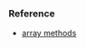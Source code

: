 ### Reference

- [array methods](https://www.30secondsofcode.org/blog/s/4-javascript-array-methods)
